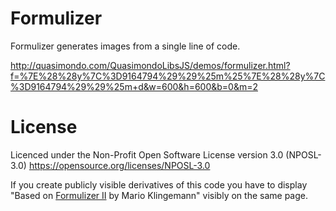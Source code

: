 # Formulizer
Formulizer generates images from a single line of code.

http://quasimondo.com/QuasimondoLibsJS/demos/formulizer.html?f=%7E%28%28y%7C%3D9164794%29%29%25m%25%7E%28%28y%7C%3D9164794%29%29%25m+d&w=600&h=600&b=0&m=2

# License
Licenced under the Non-Profit Open Software License version 3.0 (NPOSL-3.0)
https://opensource.org/licenses/NPOSL-3.0

If you create publicly visible derivatives of this code you have to display
"Based on <a href="http://quasimondo.com/QuasimondoLibsJS/demos/formulizer.html">Formulizer II</a> by Mario Klingemann"
visibly on the same page.
